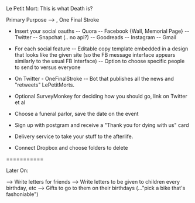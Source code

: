 Le Petit Mort: This is what Death is?

Primary Purpose --> <Insert Tag Line Later>, One Final Stroke
- Insert your social oauths
-- Quora
-- Facebook {Wall, Memorial Page}
-- Twitter
-- Snapchat (.. no api?)
-- Goodreads
-- Instagram
-- Gmail

- For each social feature
-- Editable copy template embedded in a design that looks like the given site
   (so the FB message interface appears similarly to the usual FB interface)
-- Option to choose specific people to send to versus everyone

- On Twitter - OneFinalStroke
-- Bot that publishes all the news and "retweets" LePetitMorts.

- Optional SurveyMonkey for deciding how you should go, link on Twitter et al
- Choose a funeral parlor, save the date on the event
- Sign up with postgram and receive a "Thank you for dying with us" card
- Delivery service to take your stuff to the afterlife.

- Connect Dropbox and choose folders to delete

===========

Later On:

--> Write letters for friends
--> Write letters to be given to children every birthday, etc
--> Gifts to go to them on their birthdays (..."pick a bike that's fashoniable")